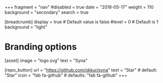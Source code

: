 +++
fragment = "nav"
#disabled = true
date = "2018-05-17"
weight = 110
background = "secondary"
search = true

[breadcrumb]
  display = true # Default value is false
  #level = 0 # Default is 1
  background = "light"

# Branding options
[asset]
  image = "logo.svg"
  text = "Syna"

[repo_button]
  url = "https://github.com/okkur/syna"
  text = "Star" # default: "Star"
  icon = "fab fa-github" # defaults: "fab fa-github"
+++
